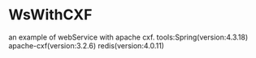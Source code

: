 # WsWithCXF
an example of webService with apache cxf.
tools:Spring(version:4.3.18) apache-cxf(version:3.2.6) redis(version:4.0.11)
